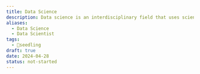 ```yaml
---
title: Data Science
description: Data science is an interdisciplinary field that uses scientific methods, algorithms, and systems to extract insights and knowledge from structured and unstructured data, employing techniques from statistics, machine learning, data mining, and visualization to solve complex problems and make data-driven decisions.
aliases:
  - Data Science
  - Data Scientist
tags:
  - 🌱seedling
draft: true
date: 2024-04-28
status: not-started
---
```

